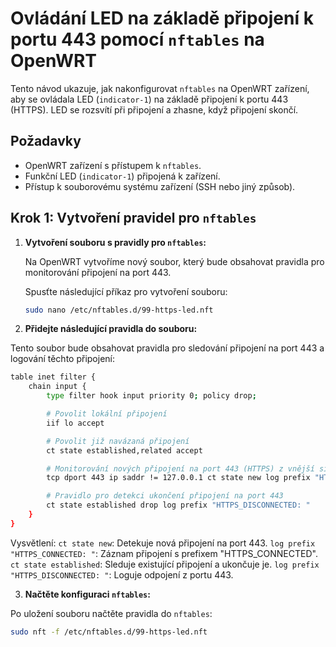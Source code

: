 # Ovládání LED na základě připojení k portu 443 pomocí `nftables` na OpenWRT

Tento návod ukazuje, jak nakonfigurovat `nftables` na OpenWRT zařízení, aby se ovládala LED (`indicator-1`) na základě připojení k portu 443 (HTTPS). LED se rozsvítí při připojení a zhasne, když připojení skončí.

## Požadavky

- OpenWRT zařízení s přístupem k `nftables`.
- Funkční LED (`indicator-1`) připojená k zařízení.
- Přístup k souborovému systému zařízení (SSH nebo jiný způsob).

## Krok 1: Vytvoření pravidel pro `nftables`

1. **Vytvoření souboru s pravidly pro `nftables`:**

   Na OpenWRT vytvoříme nový soubor, který bude obsahovat pravidla pro monitorování připojení na port 443.

   Spusťte následující příkaz pro vytvoření souboru:

   ```bash
   sudo nano /etc/nftables.d/99-https-led.nft
   
2. **Přidejte následující pravidla do souboru:**

Tento soubor bude obsahovat pravidla pro sledování připojení na port 443 a logování těchto připojení:

```bash
table inet filter {
    chain input {
        type filter hook input priority 0; policy drop;

        # Povolit lokální připojení
        iif lo accept

        # Povolit již navázaná připojení
        ct state established,related accept

        # Monitorování nových připojení na port 443 (HTTPS) z vnější sítě
        tcp dport 443 ip saddr != 127.0.0.1 ct state new log prefix "HTTPS_CONNECTED: " accept

        # Pravidlo pro detekci ukončení připojení na port 443
        ct state established drop log prefix "HTTPS_DISCONNECTED: "
    }
}
```
Vysvětlení:
    `ct state new`: Detekuje nová připojení na port 443.
    `log prefix "HTTPS_CONNECTED: "`: Záznam připojení s prefixem "HTTPS_CONNECTED".
    `ct state established`: Sleduje existující připojení a ukončuje je.
    `log prefix "HTTPS_DISCONNECTED: "`: Loguje odpojení z portu 443.

3. **Načtěte konfiguraci `nftables`:**

Po uložení souboru načtěte pravidla do `nftables`:

```bash
sudo nft -f /etc/nftables.d/99-https-led.nft
```
